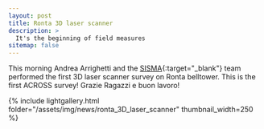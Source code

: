 ```yaml
---
layout: post
title: Ronta 3D laser scanner 
description: >
  It's the beginning of field measures
sitemap: false
---
```

This morning Andrea Arrighetti and the [SISMA](http://www.sisma2015.it){:target="_blank"}  team performed the first 3D laser scanner survey on Ronta belltower.
This is the first ACROSS survey! Grazie Ragazzi e buon lavoro!

{% include lightgallery.html folder="/assets/img/news/ronta_3D_laser_scanner" thumbnail_width=250 %}




